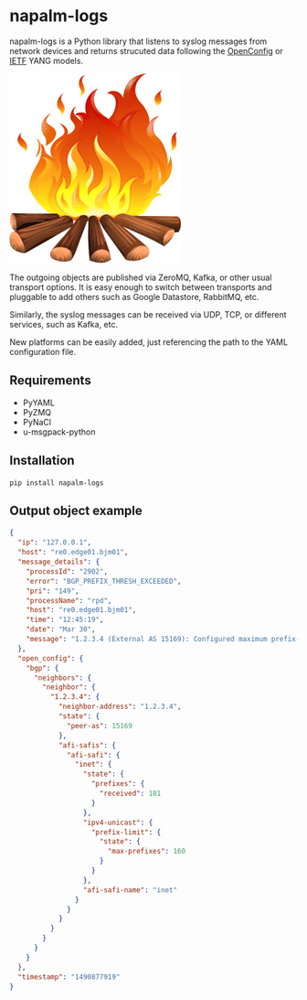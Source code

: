 # napalm-logs

napalm-logs is a Python library that listens to syslog messages from network
devices and returns strucuted data following the [OpenConfig](http://www.openconfig.net/)
or [IETF](https://github.com/YangModels/yang/tree/master/standard/ietf) YANG models.


<img src="logo.png" data-canonical-src="logo.png" width="300" />

The outgoing objects are published via ZeroMQ, Kafka, or other usual transport
options. It is easy enough to switch between transports and pluggable to add
others such as Google Datastore, RabbitMQ, etc.

Similarly, the syslog messages can be received via UDP, TCP, or different
services, such as  Kafka, etc.

New platforms can be easily added, just referencing the path to the
YAML configuration file.

Requirements
------------

- PyYAML
- PyZMQ
- PyNaCl
- u-msgpack-python

Installation
------------

```
pip install napalm-logs
```

Output object example
---------------------

```json
{
  "ip": "127.0.0.1",
  "host": "re0.edge01.bjm01",
  "message_details": {
    "processId": "2902",
    "error": "BGP_PREFIX_THRESH_EXCEEDED",
    "pri": "149",
    "processName": "rpd",
    "host": "re0.edge01.bjm01",
    "time": "12:45:19",
    "date": "Mar 30",
    "message": "1.2.3.4 (External AS 15169): Configured maximum prefix-limit threshold(160) exceeded for inet-unicast nlri: 181 (instance master)"
  },
  "open_config": {
    "bgp": {
      "neighbors": {
        "neighbor": {
          "1.2.3.4": {
            "neighbor-address": "1.2.3.4",
            "state": {
              "peer-as": 15169
            },
            "afi-safis": {
              "afi-safi": {
                "inet": {
                  "state": {
                    "prefixes": {
                      "received": 181
                    }
                  },
                  "ipv4-unicast": {
                    "prefix-limit": {
                      "state": {
                        "max-prefixes": 160
                      }
                    }
                  },
                  "afi-safi-name": "inet"
                }
              }
            }
          }
        }
      }
    }
  },
  "timestamp": "1490877919"
}
```
